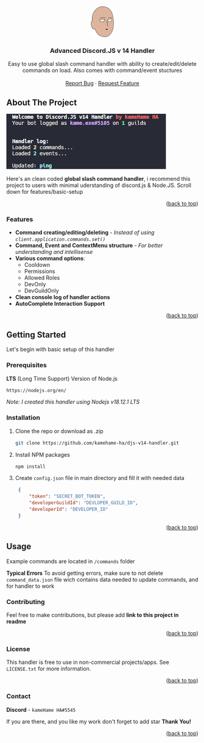 
<a name="readme-top"></a>



<!-- PROJECT LOGO -->
<br />
<div align="center">
  <a href="https://github.com/kamehame-ha/djs-v14-handler">
    <img src="images/logo.png" alt="Logo" height="80">
  </a>

<h3 align="center">Advanced Discord.JS v 14 Handler</h3>

  <p align="center">
    Easy to use global slash command handler with ability to create/edit/delete commands on load. Also comes with command/event stuctures
    <br />
    <br />
    <a href="https://github.com/kamehame-ha/djs-v14-handler/issues">Report Bug</a>
    ·
    <a href="https://github.com/kamehame-ha/djs-v14-handler/issues">Request Feature</a>
  </p>
</div>



<!-- ABOUT THE PROJECT -->
## About The Project

[![Product Name Screen Shot][product-screenshot]](https://github.com/kamehame-ha/djs-v14-handler)

Here's an clean coded **global slash command handler**, i recommend this project to users with minimal uderstanding of discord.js & Node.JS. Scroll down for features/basic-setup

<p align="right">(<a href="#readme-top">back to top</a>)</p>



### Features

* **Command creating/editing/deleting** -  *Instead of using `client.application.commands.set()`*
* **Command, Event and ContextMenu structure** -  *For better understanding and intellisense*
* **Various command options**:
    * Cooldown
    * Permissions
    * Allowed Roles
    * DevOnly
    * DevGuildOnly
* **Clean console log of handler actions**
* **AutoComplete Interaction Support**

<p align="right">(<a href="#readme-top">back to top</a>)</p>


## Getting Started

Let's begin with basic setup of this handler

### Prerequisites

**LTS** (Long Time Support) Version of Node.js
```sh
https://nodejs.org/en/
```
*Note: I created this handler using Nodejs v18.12.1 LTS*



### Installation

1. Clone the repo or download as .zip
   ```sh
   git clone https://github.com/kamehame-ha/djs-v14-handler.git
   ```
2. Install NPM packages
   ```sh
   npm install
   ```
3. Create `config.json` file in main directory and fill it with needed data
   ```json
    {
        "token": "SECRET_BOT_TOKEN",
        "developerGuildId": "DEVLOPER_GUILD_ID",
        "developerId": "DEVELOPER_ID"
    }
   ```

<p align="right">(<a href="#readme-top">back to top</a>)</p>



## Usage

Example commands are located in `/commands` folder

**Typical Errors**
To avoid getting errors, make sure to not delete `command_data.json` file wich contains data needed to update commands, and for handler to work
<!-- CONTRIBUTING -->
### Contributing

Feel free to make contributions, but please add **link to this project in readme**


<p align="right">(<a href="#readme-top">back to top</a>)</p>



<!-- LICENSE -->
### License

This handler is free to use in non-commercial projects/apps.
See `LICENSE.txt` for more information.

<p align="right">(<a href="#readme-top">back to top</a>)</p>



<!-- CONTACT -->
### Contact

**Discord** - `kameHame HA#5545`

If you are there, and you like my work don't forget to add star **Thank You!**

<p align="right">(<a href="#readme-top">back to top</a>)</p>

<!-- MARKDOWN LINKS & IMAGES -->
<!-- https://www.markdownguide.org/basic-syntax/#reference-style-links -->
[product-screenshot]: images/cover.png

